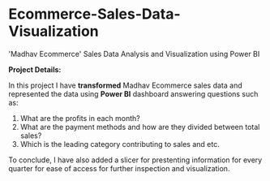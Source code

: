 # Ecommerce-Sales-Data-Visualization
'Madhav Ecommerce' Sales Data Analysis and Visualization using Power BI

**Project Details:**

In this project I have **transformed** Madhav Ecommerce sales data and represented the data using **Power BI** dashboard answering questions such as:

 1) What are the profits in each month?
 2) What are the payment methods and how are they divided between total sales?
 3) Which is the leading category contributing to sales and etc.

To conclude, I have also added a slicer for prestenting information for every quarter for ease of access for further inspection and visualization.

